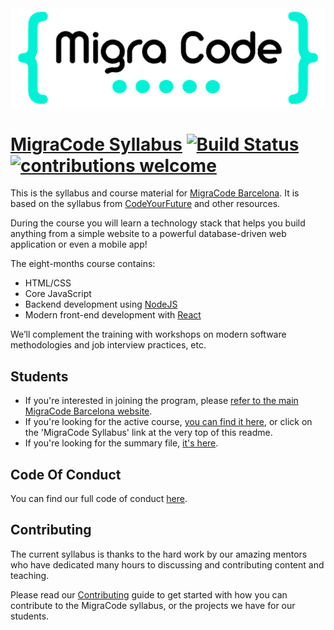 <div style="text-align:center">
<img src="./migracode-logo.png">
</div>

# [MigraCode Syllabus](https://migracode-barcelona.github.io/syllabus/index.html) [![Build Status](https://travis-ci.org/Migracode-Barcelona/syllabus-contents.svg?branch=master)](https://travis-ci.org/Migracode-Barcelona/syllabus-contents) [![contributions welcome](https://img.shields.io/badge/contributions-welcome-brightgreen.svg?style=flat)](https://github.com/Migracode-Barcelona/syllabus-contents/blob/master/CONTRIBUTING.md)

This is the syllabus and course material for
[MigraCode Barcelona](https://migracode.openculturalcenter.org/). It is based on the syllabus from [CodeYourFuture](https://codeyourfuture.io) and other resources.

During the course you will learn a technology stack that helps you build
anything from a simple website to a powerful database-driven web application or
even a mobile app!

The eight-months course contains:

- HTML/CSS
- Core JavaScript
- Backend development using [NodeJS](https://nodejs.org)
- Modern front-end development with [React](https://facebook.github.io/react/)

We’ll complement the training with workshops on modern software methodologies
and job interview practices, etc.

## Students

- If you're interested in joining the program, please
  [refer to the main MigraCode Barcelona website](https://migracode.openculturalcenter.org/become-a-student/).
- If you're looking for the active course,
  [you can find it here](https://migracode-barcelona.github.io/syllabus/index.html),
  or click on the 'MigraCode Syllabus' link at the very top of
  this readme.
- If you're looking for the summary file, [it's here](/SUMMARY.md).

## Code Of Conduct

You can find our full code of conduct [here](CODE_OF_CONDUCT.md).

## Contributing

The current syllabus is thanks to the hard work by our amazing
mentors who have dedicated many hours to discussing and contributing content
and teaching.

Please read our [Contributing](CONTRIBUTING.md) guide to get started with how
you can contribute to the MigraCode syllabus, or the projects we have for our
students.
